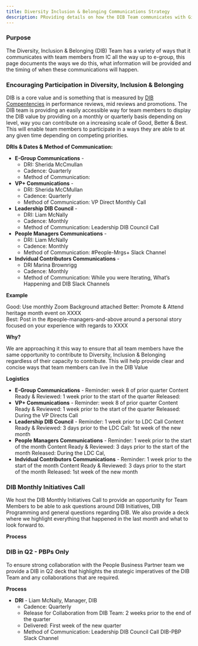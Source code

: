 ```yaml
---
title: Diversity Inclusion & Belonging Communications Strategy
description: PRoviding details on how the DIB Team communicates with GitLab to achieve engagement, contributions and collaborations from team members
---
```


### Purpose

The Diversity, Inclusion & Belonging (DIB) Team has a variety of ways that it communicates with team members from IC all the way up to e-group, this page documents the ways we do this, what information will be provided and the timing of when these communications will happen.

### Encouraging Participation in Diversity, Inclusion & Belonging

DIB is a core value and is something that is measured by [DIB Compentencies](https://handbook.gitlab.com/handbook/values/#diversity-inclusion--belonging-competency) in performance reviews, mid reviews and promotions. The DIB team is providing an easily accessible way for team members to display the DIB value by providing on a monthly or quarterly basis depending on level, way you can contribute on a increasing scale of Good, Better & Best. This will enable team members to participate in a ways they are able to at any given time depending on competing priorities.

**DRIs & Dates & Method of Communication:**

- **E-Group Communications** -
    - DRI: Sherida McCmullan
    - Cadence: Quarterly
    - Method of Communication:
- **VP+ Communications** -
    - DRI: Sherida McCMullan
    - Cadence: Quarterly
    - Method of Communication: VP Direct Monthly Call
- **Leadership DIB Council** -
    - DRI: Liam McNally
    - Cadence: Monthly
    - Method of Communication: Leadership DIB Council Call
- **People Managers Communications** -
    - DRI: Liam McNally
    - Cadence: Monthly
    - Method of Communication: #People-Mrgs+ Slack Channel
- **Indvidual Contributors Communications** -
    - DRI Marina Brownrigg
    - Cadence: Monthly
    - Method of Communication: While you were Iterating, What’s Happening and DIB Slack Channels

**Example**

Good: Use monthly Zoom Background attached
Better: Promote & Attend heritage month event on XXXX  
Best: Post in the #people-managers-and-above around a personal story focused on your experience with regards to XXXX

**Why?**

We are approaching it this way to ensure that all team members have the same opportunity to contribute to Diversity, Inclusion & Belonging regardless of their capacity to contribute. This will help provide clear and concise ways that team members can live in the DIB Value

**Logistics**

- **E-Group Communications** - Reminder: week 8 of prior quarter Content Ready & Reviewed: 1 week prior to the start of the quarter Released:  
- **VP+ Communications** - Reminder: week 8 of prior quarter Content Ready & Reviewed: 1 week prior to the start of the quarter Released: During the VP Directs Call
- **Leadership DIB Council** - Reminder: 1 week prior to LDC Call Content Ready & Reviewed: 3 days prior to the LDC Call: 1st week of the new month
- **People Managers Communications** - Reminder: 1 week prior to the start of the month Content Ready & Reviewed: 3 days prior to the start of the month Released: During the LDC Cal,
- **Indvidual Contributors Communications** - Reminder: 1 week prior to the start of the month Content Ready & Reviewed: 3 days prior to the start of the month Released: 1st week of the new month

### DIB Monthly Initiatives Call

We host the DIB Monthly Initiatives Call to provide an opportunity for Team Members to be able to ask questions around DIB Initiatives, DIB Programming and general questions regarding DIB. We also provide a deck where we highlight everything that happened in the last month and what to look forward to.

**Process**

### DIB in Q2 - PBPs Only

To ensure strong collaboration with the People Business Partner team we provide a DIB in Q2 deck that highlights the strategic imperatives of the DIB Team and any collaborations that are required.

**Process**

- **DRI** - Liam McNally, Manager, DIB
    - Cadence: Quarterly
    - Release for Collaboration from DIB Team: 2 weeks prior to the end of the quarter
    - Delivered: First week of the new quarter
    - Method of Communication: Leadership DIB Council Call DIB-PBP Slack Channel